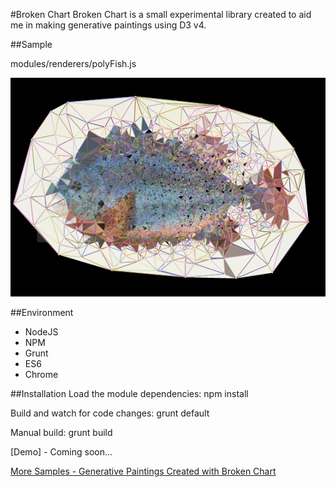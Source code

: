 #Broken Chart
Broken Chart is a small experimental library created to aid me in making generative paintings using D3 v4.

##Sample

modules/renderers/polyFish.js

 ![](https://raw.githubusercontent.com/vtru0ng/brokenChart/master/Sample.png)
 
##Environment
- NodeJS
- NPM
- Grunt
- ES6
- Chrome

##Installation
Load the module dependencies: npm install

Build and watch for code changes: grunt default 

Manual build: grunt build

[Demo] - Coming soon...

[More Samples - Generative Paintings Created with Broken Chart ](https://society6.com/vutronic)
